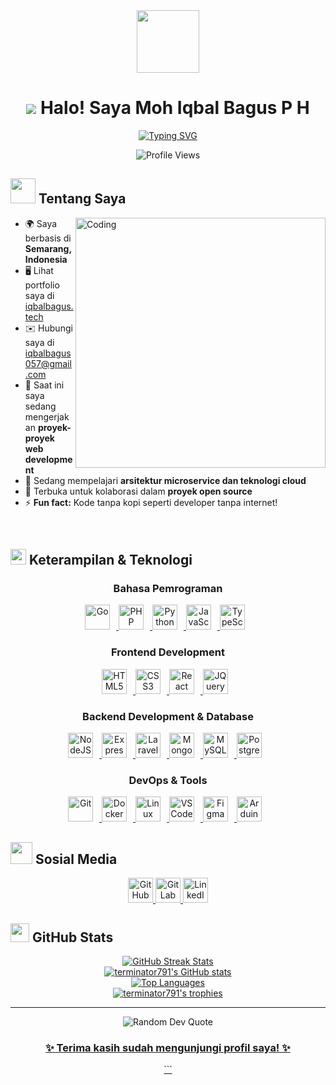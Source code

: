 <div align="center">
  <img src="https://media.giphy.com/media/v1.Y2lkPTc5MGI3NjExNzY5NDNkYmJmOTlmNzQyZDJmZGEyYzk2YjJkNmNlMDk3M2YwODUwMSZlcD12MV9pbnRlcm5hbF9naWZzX2dpZklkJmN0PWc/M9gbBd9nbDrOTu1Mqx/giphy.gif" width="100"/>
  
  # <img src="https://user-images.githubusercontent.com/18350557/176309783-0785949b-9127-417c-8b55-ab5a4333674e.gif"> Halo! Saya Moh Iqbal Bagus P H
  
  <p align="center">
    <a href="https://git.io/typing-svg"><img src="https://readme-typing-svg.herokuapp.com?font=Fira+Code&pause=1000&color=0891B2&center=true&vCenter=true&width=435&lines=Web+Developer;Backend+Engineer;Problem+Solver;Tech+Enthusiast" alt="Typing SVG" /></a>
  </p>
</div>

<div align="center">
  <img src="https://komarev.com/ghpvc/?username=terminator791&style=flat-square&color=0891B2" alt="Profile Views"/>
</div>

## <img src="https://media.giphy.com/media/v1.Y2lkPTc5MGI3NjExYTFjMzYzZTViOGM2ZmYwNjgwNzI2YzUyMmE0NmM1Y2ZiZTIzYjg0NyZlcD12MV9pbnRlcm5hbF9naWZzX2dpZklkJmN0PWc/WUlplcMpOCEmTGBtBW/giphy.gif" width="40"> Tentang Saya

<img align="right" alt="Coding" width="400" src="https://media.giphy.com/media/v1.Y2lkPTc5MGI3NjExODkyMGNkNTJlNjIzODA0NzgzZjhjZDljYThhYzI0OTYzNzc3MmY1NCZlcD12MV9pbnRlcm5hbF9naWZzX2dpZklkJmN0PWc/qgQUggAC3Pfv687qPC/giphy.gif">

- 🌍 Saya berbasis di **Semarang, Indonesia**
- 🖥️ Lihat portfolio saya di [iqbalbagus.tech](http://iqbalbagus.tech/)
- ✉️ Hubungi saya di [iqbalbagus057@gmail.com](mailto:iqbalbagus057@gmail.com)
- 🚀 Saat ini saya sedang mengerjakan **proyek-proyek web development**
- 🧠 Sedang mempelajari **arsitektur microservice dan teknologi cloud**
- 🤝 Terbuka untuk kolaborasi dalam **proyek open source**
- ⚡ **Fun fact:** Kode tanpa kopi seperti developer tanpa internet!

<br>

## <img src="https://media2.giphy.com/media/QssGEmpkyEOhBCb7e1/giphy.gif?cid=ecf05e47a0n3gi1bfqntqmob8g9aid1oyj2wr3ds3mg700bl&rid=giphy.gif" width="25"> Keterampilan & Teknologi

<div align="center">
  
  ### Bahasa Pemrograman
  
  <p>
    <a href="https://go.dev/doc/" target="_blank" rel="noreferrer">
      <img src="https://raw.githubusercontent.com/danielcranney/readme-generator/main/public/icons/skills/go-colored.svg" alt="Go" title="Go" width="40" height="40" style="margin-right:10px"/>
    </a>
    <a href="https://www.php.net/" target="_blank" rel="noreferrer">
      <img src="https://raw.githubusercontent.com/danielcranney/readme-generator/main/public/icons/skills/php-colored.svg" alt="PHP" title="PHP" width="40" height="40" style="margin-right:10px"/>
    </a>
    <a href="https://www.python.org/" target="_blank" rel="noreferrer">
      <img src="https://raw.githubusercontent.com/danielcranney/readme-generator/main/public/icons/skills/python-colored.svg" alt="Python" title="Python" width="40" height="40" style="margin-right:10px"/>
    </a>
    <a href="https://developer.mozilla.org/en-US/docs/Web/JavaScript" target="_blank" rel="noreferrer">
      <img src="https://raw.githubusercontent.com/danielcranney/readme-generator/main/public/icons/skills/javascript-colored.svg" alt="JavaScript" title="JavaScript" width="40" height="40" style="margin-right:10px"/>
    </a>
    <a href="https://www.typescriptlang.org/" target="_blank" rel="noreferrer">
      <img src="https://raw.githubusercontent.com/danielcranney/readme-generator/main/public/icons/skills/typescript-colored.svg" alt="TypeScript" title="TypeScript" width="40" height="40" style="margin-right:10px"/>
    </a>
  </p>

  ### Frontend Development
  
  <p>
    <a href="https://developer.mozilla.org/en-US/docs/Glossary/HTML5" target="_blank" rel="noreferrer">
      <img src="https://raw.githubusercontent.com/danielcranney/readme-generator/main/public/icons/skills/html5-colored.svg" alt="HTML5" title="HTML5" width="40" height="40" style="margin-right:10px"/>
    </a>
    <a href="https://www.w3.org/TR/CSS/#css" target="_blank" rel="noreferrer">
      <img src="https://raw.githubusercontent.com/danielcranney/readme-generator/main/public/icons/skills/css3-colored.svg" alt="CSS3" title="CSS3" width="40" height="40" style="margin-right:10px"/>
    </a>
    <a href="https://reactjs.org/" target="_blank" rel="noreferrer">
      <img src="https://raw.githubusercontent.com/danielcranney/readme-generator/main/public/icons/skills/react-colored.svg" alt="React" title="React" width="40" height="40" style="margin-right:10px"/>
    </a>
    <a href="https://jquery.com/" target="_blank" rel="noreferrer">
      <img src="https://raw.githubusercontent.com/danielcranney/readme-generator/main/public/icons/skills/jquery-colored.svg" alt="JQuery" title="JQuery" width="40" height="40" style="margin-right:10px"/>
    </a>
  </p>
  
  ### Backend Development & Database
  
  <p>
    <a href="https://nodejs.org/en/" target="_blank" rel="noreferrer">
      <img src="https://raw.githubusercontent.com/danielcranney/readme-generator/main/public/icons/skills/nodejs-colored.svg" alt="NodeJS" title="NodeJS" width="40" height="40" style="margin-right:10px"/>
    </a>
    <a href="https://expressjs.com/" target="_blank" rel="noreferrer">
      <img src="https://raw.githubusercontent.com/danielcranney/readme-generator/main/public/icons/skills/express-colored-dark.svg" alt="Express" title="Express" width="40" height="40" style="margin-right:10px"/>
    </a>
    <a href="https://laravel.com/" target="_blank" rel="noreferrer">
      <img src="https://raw.githubusercontent.com/danielcranney/readme-generator/main/public/icons/skills/laravel-colored.svg" alt="Laravel" title="Laravel" width="40" height="40" style="margin-right:10px"/>
    </a>
    <a href="https://www.mongodb.com/" target="_blank" rel="noreferrer">
      <img src="https://raw.githubusercontent.com/danielcranney/readme-generator/main/public/icons/skills/mongodb-colored.svg" alt="MongoDB" title="MongoDB" width="40" height="40" style="margin-right:10px"/>
    </a>
    <a href="https://www.mysql.com/" target="_blank" rel="noreferrer">
      <img src="https://raw.githubusercontent.com/danielcranney/readme-generator/main/public/icons/skills/mysql-colored.svg" alt="MySQL" title="MySQL" width="40" height="40" style="margin-right:10px"/>
    </a>
    <a href="https://www.postgresql.org/" target="_blank" rel="noreferrer">
      <img src="https://raw.githubusercontent.com/danielcranney/readme-generator/main/public/icons/skills/postgresql-colored.svg" alt="PostgreSQL" title="PostgreSQL" width="40" height="40" style="margin-right:10px"/>
    </a>
  </p>
  
  ### DevOps & Tools
  
  <p>
    <a href="https://git-scm.com/" target="_blank" rel="noreferrer">
      <img src="https://raw.githubusercontent.com/danielcranney/readme-generator/main/public/icons/skills/git-colored.svg" alt="Git" title="Git" width="40" height="40" style="margin-right:10px"/>
    </a>
    <a href="https://www.docker.com/" target="_blank" rel="noreferrer">
      <img src="https://raw.githubusercontent.com/danielcranney/readme-generator/main/public/icons/skills/docker-colored.svg" alt="Docker" title="Docker" width="40" height="40" style="margin-right:10px"/>
    </a>
    <a href="https://www.linux.org" target="_blank" rel="noreferrer">
      <img src="https://raw.githubusercontent.com/danielcranney/readme-generator/main/public/icons/skills/linux-colored.svg" alt="Linux" title="Linux" width="40" height="40" style="margin-right:10px"/>
    </a>
    <a href="https://code.visualstudio.com/" target="_blank" rel="noreferrer">
      <img src="https://raw.githubusercontent.com/danielcranney/readme-generator/main/public/icons/skills/visualstudiocode-colored.svg" alt="VS Code" title="VS Code" width="40" height="40" style="margin-right:10px"/>
    </a>
    <a href="https://www.figma.com/" target="_blank" rel="noreferrer">
      <img src="https://raw.githubusercontent.com/danielcranney/readme-generator/main/public/icons/skills/figma-colored.svg" alt="Figma" title="Figma" width="40" height="40" style="margin-right:10px"/>
    </a>
    <a href="https://store.arduino.cc/" target="_blank" rel="noreferrer">
      <img src="https://raw.githubusercontent.com/danielcranney/readme-generator/main/public/icons/skills/arduino-colored.svg" alt="Arduino" title="Arduino" width="40" height="40" style="margin-right:10px"/>
    </a>
  </p>
</div>

## <img src="https://media.giphy.com/media/v1.Y2lkPTc5MGI3NjExOTJjYjQ0NDUzM2Y2ZjVlNjU2YjQ5MWUzNjk1ZTRmODg1ZTllYjk5YyZlcD12MV9pbnRlcm5hbF9naWZzX2dpZklkJmN0PWc/iY8CRBdQXODJSCERIr/giphy.gif" width="35"> Sosial Media

<p align="center">
  <a href="https://www.github.com/terminator791" target="_blank" rel="noreferrer">
    <picture>
      <source media="(prefers-color-scheme: dark)" srcset="https://raw.githubusercontent.com/danielcranney/readme-generator/main/public/icons/socials/github-dark.svg" />
      <source media="(prefers-color-scheme: light)" srcset="https://raw.githubusercontent.com/danielcranney/readme-generator/main/public/icons/socials/github.svg" />
      <img src="https://raw.githubusercontent.com/danielcranney/readme-generator/main/public/icons/socials/github.svg" width="40" height="40" alt="GitHub" title="GitHub" />
    </picture>
  </a>
  <a href="https://www.gitlab.com/terminator791" target="_blank" rel="noreferrer">
    <picture>
      <source media="(prefers-color-scheme: dark)" srcset="" />
      <source media="(prefers-color-scheme: light)" srcset="https://raw.githubusercontent.com/danielcranney/readme-generator/main/public/icons/socials/gitlab.svg" />
      <img src="https://raw.githubusercontent.com/danielcranney/readme-generator/main/public/icons/socials/gitlab.svg" width="40" height="40" alt="GitLab" title="GitLab" />
    </picture>
  </a>
  <a href="https://www.linkedin.com/in/moh-iqbal-bagus-prasetyo-hutomo-65aa171b7/" target="_blank" rel="noreferrer">
    <picture>
      <source media="(prefers-color-scheme: dark)" srcset="https://raw.githubusercontent.com/danielcranney/readme-generator/main/public/icons/socials/linkedin-dark.svg" />
      <source media="(prefers-color-scheme: light)" srcset="https://raw.githubusercontent.com/danielcranney/readme-generator/main/public/icons/socials/linkedin.svg" />
      <img src="https://raw.githubusercontent.com/danielcranney/readme-generator/main/public/icons/socials/linkedin.svg" width="40" height="40" alt="LinkedIn" title="LinkedIn" />
    </picture>
  </a>
</p>

## <img src="https://media.giphy.com/media/v1.Y2lkPTc5MGI3NjExYzc3NmVmODYzYzhmMjU0ZTU0ZjE2YmM5NDUwMDJhYmZmODIxMzg2MCZlcD12MV9pbnRlcm5hbF9naWZzX2dpZklkJmN0PWc/UVG0BN8TOMKkPOJS6e/giphy.gif" width="30"> GitHub Stats

<div align="center">
  <a href="http://www.github.com/terminator791">
    <img src="https://github-readme-streak-stats.herokuapp.com/?user=terminator791&stroke=ffffff&background=0D1117&ring=0891b2&fire=0891b2&currStreakNum=ffffff&currStreakLabel=0891b2&sideNums=ffffff&sideLabels=ffffff&dates=ffffff&hide_border=true" alt="GitHub Streak Stats" />
  </a>
</div>

<div align="center">
  <a href="http://www.github.com/terminator791">
    <img src="https://github-readme-stats.vercel.app/api?username=terminator791&show_icons=true&count_private=true&title_color=0891b2&text_color=ffffff&icon_color=0891b2&bg_color=0D1117&hide_border=true&show_icons=true" alt="terminator791's GitHub stats" />
  </a>
</div>

<div align="center">
  <a href="https://github.com/terminator791">
    <img src="https://github-readme-stats.vercel.app/api/top-langs/?username=terminator791&langs_count=6&title_color=0891b2&text_color=ffffff&icon_color=0891b2&bg_color=0D1117&hide_border=true&layout=compact&card_width=320" alt="Top Languages" />
  </a>
</div>

<div align="center">
  <a href="https://github.com/terminator791">
    <img src="https://github-profile-trophy.vercel.app/?username=terminator791&theme=algolia&no-frame=true&no-bg=true&row=1&column=6" alt="terminator791's trophies" />
  </a>
</div>

---

<div align="center">
  <img src="https://quotes-github-readme.vercel.app/api?type=horizontal&theme=radical" alt="Random Dev Quote"/>
</div>

<div align="center">
  <a href="https://skyline.github.com/terminator791/2023"
</div>

<div align="center">
  <h3>✨ Terima kasih sudah mengunjungi profil saya! ✨</h3>
</div>
```
